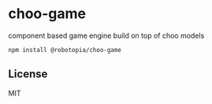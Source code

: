 # choo-game

component based game engine build on top of choo models

```
npm install @robotopia/choo-game
```

## License

MIT
